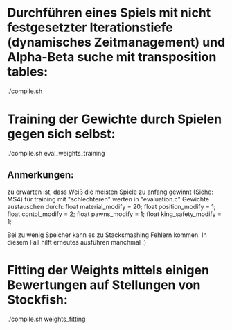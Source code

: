 
# Durchführen eines Spiels mit nicht festgesetzter Iterationstiefe (dynamisches Zeitmanagement) und Alpha-Beta suche mit transposition tables:
./compile.sh


# Training der Gewichte durch Spielen gegen sich selbst:
./compile.sh eval_weights_training

## Anmerkungen:
zu erwarten ist, dass Weiß die meisten Spiele zu anfang gewinnt (Siehe: MS4)
für training mit "schlechteren" werten in "evaluation.c" Gewichte austauschen durch:
    float material_modify = 20;
    float position_modify = 1;
    float contol_modify =  2;
    float pawns_modify = 1;
    float king_safety_modify = 1;

Bei zu wenig Speicher kann es zu Stacksmashing Fehlern kommen. In diesem Fall hilft erneutes ausführen manchmal :)
    

# Fitting der Weights mittels einigen Bewertungen auf Stellungen von Stockfish:
./compile.sh weights_fitting